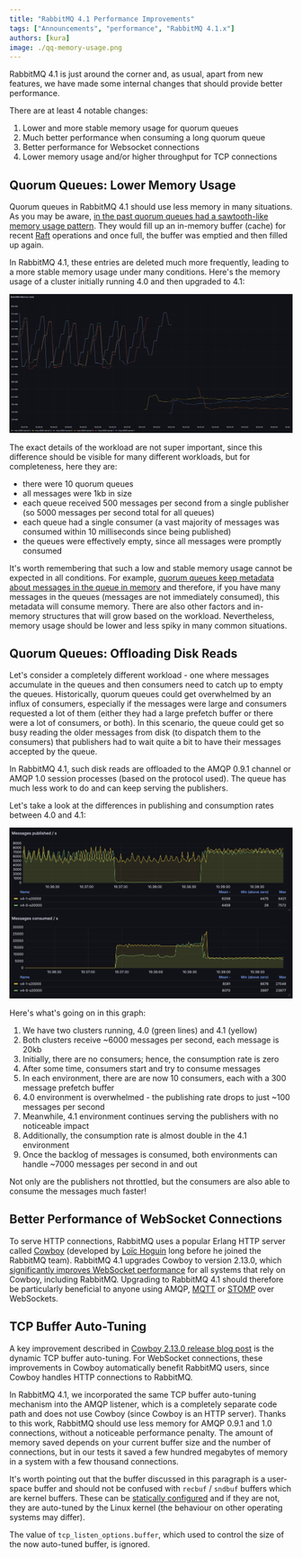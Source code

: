 ```yaml
---
title: "RabbitMQ 4.1 Performance Improvements"
tags: ["Announcements", "performance", "RabbitMQ 4.1.x"]
authors: [kura]
image: ./qq-memory-usage.png
---
```


RabbitMQ 4.1 is just around the corner and, as usual, apart from new features,
we have made some internal changes that should provide better performance.

There are at least 4 notable changes:

1. Lower and more stable memory usage for quorum queues
1. Much better performance when consuming a long quorum queue
1. Better performance for Websocket connections
1. Lower memory usage and/or higher throughput for TCP connections

<!-- truncate -->

## Quorum Queues: Lower Memory Usage

Quorum queues in RabbitMQ 4.1 should use less memory in many situations. As you may be aware,
[in the past quorum queues had a sawtooth-like memory usage pattern](https://www.rabbitmq.com/docs/4.0/quorum-queues#how-memory-wal-and-segments-files-interact).
They would fill up an in-memory buffer (cache) for recent [Raft](https://raft.github.io/) operations and once full,
the buffer was emptied and then filled up again.

In RabbitMQ 4.1, these entries are deleted much more frequently, leading to a more stable memory usage
under many conditions. Here's the memory usage of a cluster initially running 4.0 and then upgraded
to 4.1:

![Memory usage of a cluster before/after upgrading from 4.0 to 4.1](qq-memory-usage.png)

The exact details of the workload are not super important, since this difference should be visible
for many different workloads, but for completeness, here they are:

- there were 10 quorum queues
- all messages were 1kb in size
- each queue received 500 messages per second from a single publisher (so 5000 messages per second total for all queues)
- each queue had a single consumer (a vast majority of messages was consumed within 10 milliseconds since being published)
- the queues were effectively empty, since all messages were promptly consumed

It's worth remembering that such a low and stable memory usage cannot be expected
in all conditions. For example, [quorum queues keep metadata about messages in the queue in memory](https://www.rabbitmq.com/blog/2025/01/17/how-are-the-messages-stored#message-metadata)
and therefore, if you have
many messages in the queues (messages are not immediately consumed), this metadata will
consume memory. There are also other factors and in-memory structures that will grow based on the workload.
Nevertheless, memory usage should be lower and less spiky in many common situations.

## Quorum Queues: Offloading Disk Reads

Let's consider a completely different workload - one where messages accumulate in the queues
and then consumers need to catch up to empty the queues. Historically, quorum queues could get overwhelmed
by an influx of consumers, especially if the messages were large and consumers requested a lot of them
(either they had a large prefetch buffer or there were a lot of consumers, or both).
In this scenario, the queue could get so busy reading the older messages from disk (to dispatch them to the consumers)
that publishers had to wait quite a bit to have their messages accepted by the queue.

In RabbitMQ 4.1, such disk reads are offloaded to the AMQP 0.9.1 channel or AMQP 1.0 session processes
(based on the protocol used). The queue has much less work to do and can keep serving
the publishers.

Let's take a look at the differences in publishing and consumption rates between 4.0 and 4.1:

![Influx of consumers, 4.0 to 4.1](qq-disk-read-offload.png)

Here's what's going on in this graph:

1. We have two clusters running, 4.0 (green lines) and 4.1 (yellow)
2. Both clusters receive ~6000 messages per second, each message is 20kb
3. Initially, there are no consumers; hence, the consumption rate is zero
4. After some time, consumers start and try to consume messages
5. In each environment, there are are now 10 consumers, each with a 300 message prefetch buffer
6. 4.0 environment is overwhelmed - the publishing rate drops to just ~100 messages per second
7. Meanwhile, 4.1 environment continues serving the publishers with no noticeable impact
8. Additionally, the consumption rate is almost double in the 4.1 environment
9. Once the backlog of messages is consumed, both environments can handle ~7000 messages per second in and out

Not only are the publishers not throttled, but the consumers are also able to consume the messages much faster!

## Better Performance of WebSocket Connections

To serve HTTP connections, RabbitMQ uses a popular Erlang HTTP server called [Cowboy](https://github.com/ninenines/cowboy)
(developed by [Loïc Hoguin](https://github.com/essen) long before he joined the RabbitMQ team).
RabbitMQ 4.1 upgrades Cowboy to version 2.13.0, which [significantly improves WebSocket
performance](https://ninenines.eu/articles/cowboy-2.13.0-performance/) for all systems that rely on Cowboy,
including RabbitMQ. Upgrading to RabbitMQ 4.1 should therefore be particularly beneficial to anyone using
AMQP, [MQTT](https://www.rabbitmq.com/docs/web-mqtt) or [STOMP](https://www.rabbitmq.com/docs/web-stomp) over WebSockets.

## TCP Buffer Auto-Tuning

A key improvement described in
[Cowboy 2.13.0 release blog post](https://ninenines.eu/articles/cowboy-2.13.0-performance/) 
is the dynamic TCP buffer auto-tuning. For WebSocket connections, these improvements
in Cowboy automatically benefit RabbitMQ users, since Cowboy handles HTTP connections to RabbitMQ.

In RabbitMQ 4.1, we incorporated the same TCP buffer auto-tuning mechanism into the AMQP listener,
which is a completely separate code path and does not
use Cowboy (since Cowboy is an HTTP server). Thanks to this work, RabbitMQ should use less memory for AMQP
0.9.1 and 1.0 connections, without a noticeable performance penalty. The amount of memory saved depends on
your current buffer size and the number of connections, but in our tests it saved a few hundred megabytes
of memory in a system with a few thousand connections.

It's worth pointing out that the buffer discussed in this paragraph is a user-space buffer and should
not be confused with `recbuf` / `sndbuf` buffers which are kernel buffers. These can be
[statically configured](https://www.rabbitmq.com/docs/networking#tuning-for-throughput-tcp-buffers)
and if they are not, they are auto-tuned by the Linux kernel (the behaviour on other operating systems
may differ).

The value of `tcp_listen_options.buffer`, which used to control the size of the now auto-tuned buffer,
is ignored.
